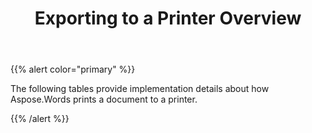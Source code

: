 ﻿---
title: Exporting to a Printer Overview
second_title: Aspose.Words for Java
articleTitle: Exporting to a Printer Overview
linktitle: Exporting to a Printer Overview
description: "Work with various features when sending a document to printer."
type: docs
weight: 50
url: /java/exporting-to-a-printer-overview/
---

{{% alert color="primary" %}}

The following tables provide implementation details about how Aspose.Words prints a document to a printer.

{{% /alert %}}
